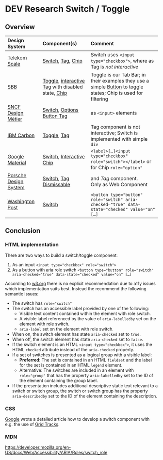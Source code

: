 <!-- markdownlint-disable-file MD013 -->

# DEV Research Switch / Toggle

## Overview

| Design System                                                                           | Component(s)                                                                                                                                                                                                                                                                | Comment                                                                                                                                                                        |
| :-------------------------------------------------------------------------------------- | :-------------------------------------------------------------------------------------------------------------------------------------------------------------------------------------------------------------------------------------------------------------------------- | :----------------------------------------------------------------------------------------------------------------------------------------------------------------------------- |
| [Telekom Scale](https://telekom.github.io/scale)                                        | [Switch](https://telekom.github.io/scale/?path=/docs/components-switch--standard), [Tag](https://telekom.github.io/scale/?path=/docs/components-tag--standard), [Chip](https://telekom.github.io/scale/?path=/docs/components-chip--standard)                               | Switch uses `<input type="checkbox">`, where as Tag is _not interactive_                                                                                                       |
| [SBB](https://angular.app.sbb.ch/angular/components/)                                   | [Toggle](https://angular.app.sbb.ch/angular/components/toggle/examples), [interactive Tag](https://angular.app.sbb.ch/angular/components/tag/examples) with disabled state, [Chip](https://angular.app.sbb.ch/angular/components/chips/examples)                            | Toggle is our Tab Bar; in their examples they use a simple [Button](https://angular.app.sbb.ch/angular/components/badge/examples) to toggle states; Chip is used for filtering |
| [SNCF Design Métier](https://designmetier-bootstrap.sncf.fr/)                           | [Switch](https://designmetier-bootstrap.sncf.fr/docs/4.3/components/checkboxes-and-radios/), [Options](https://designmetier-bootstrap.sncf.fr/docs/4.3/components/checkboxes-and-radios/) [Button Tag](https://designmetier-bootstrap.sncf.fr/docs/4.3/components/buttons/) | as `<input>` elements                                                                                                                                                          |
| [IBM Carbon](https://carbondesignsystem.com/components)                                 | [Toggle](https://carbondesignsystem.com/components/toggle/usage/), [Tag](https://carbondesignsystem.com/components/tag/usage/)                                                                                                                                              | Tag component is not interactive; Switch is implemented with simple `div`                                                                                                      |
| [Google Material](https://material-web.dev/components)                                  | [Switch](https://material-web.dev/components/switch), [Interactive Chip](https://material-web.dev/components/chip/#interactive-demo)                                                                                                                                        | `<label>[…]<input type="checkbox" role="switch"></label>` or for Chip `role="option"`                                                                                          |
| [Porsche Design System](https://designsystem.porsche.com/v3/components/switch/examples) | [Switch](https://designsystem.porsche.com/v3/components/switch/examples), [Tag Dismissable](https://designsystem.porsche.com/v3/components/tag-dismissible/examples)                                                                                                        | and _Tag_ component.<br/>Only as Web Component                                                                                                                                 |
| [Washington Post](https://build.washingtonpost.com/components)                          | [Switch](https://build.washingtonpost.com/components/switch)                                                                                                                                                                                                                | `<button type="button" role="switch" aria-checked="true" data-state="checked" value="on" […]`                                                                                  |

## Conclusion

### HTML implementation

There are two ways to build a switch/toggle component:

1. As an input `<input type="checkbox" role="switch">`
2. As a button with aria role switch `<button type="button" role="switch" aria-checked="true" data-state="checked" value="on" […]`

According to [w3.org](https://www.w3.org/WAI/ARIA/apg/patterns/switch/) there is no explicit recommendation due to a11y issues which implementation suits best. Instead the recommend the following semantic issues:

- The switch has `role="switch"`
- The switch has an accessible label provided by one of the following:
    - Visible text content contained within the element with role switch.
    - A visible label referenced by the value of `aria-labelledby` set on the element with role switch.
    - `aria-label` set on the element with role switch.
- When on, the switch element has state `aria-checked` set to `true`.
- When off, the switch element has state `aria-checked` set to `false`.
- If the switch element is an HTML `<input type="checkbox">`, it uses the HTML `checked` attribute instead of the `aria-checked` property.
- If a set of switches is presented as a logical group with a visible label:
    - **Preferred**: The set is contained in an HTML `fieldset` and the label for the set is contained in an HTML `legend` element.
    - Alternative: The switches are included in an element with `role="group"` that has the property `aria-labelledby` set to the ID of the element containing the group label.
- If the presentation includes additional descriptive static text relevant to a switch or switch group, the switch or switch group has the property `aria-describedby` set to the ID of the element containing the description.

### CSS

[Google](https://web.dev/building-a-switch-component/) wrote a detailed article how to develop a switch component with e.g. the use of [Grid Tracks](https://developer.mozilla.org/en-US/docs/Glossary/Grid_Tracks).

### MDN

<https://developer.mozilla.org/en-US/docs/Web/Accessibility/ARIA/Roles/switch_role>
